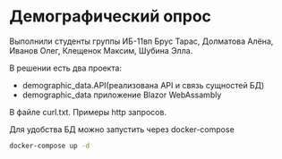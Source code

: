 # Демографический опрос

Выполнили студенты группы ИБ-11вп Брус Тарас, Долматова Алёна, Иванов Олег, Клещенок Максим, Шубина Элла.

В решении есть два проекта: 
* demographic_data.API(реализована API и связь сущностей БД)
* demographic_data приложение Blazor WebAssambly

В файле curl.txt. Примеры http запросов.

Для удобства БД можно запустить через docker-compose
```sh
docker-compose up -d
```
